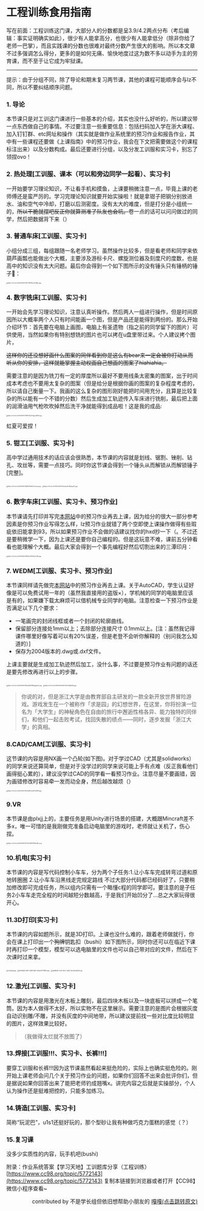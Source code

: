 # 工程训练食用指南

写在前面：工程训练这门课，大部分人的分数都是呈3.9/4.2两点分布（考后编辑：事实证明确实如此），很少有人能拿高分，也很少有人能拿低分（除非你给了老师一巴掌），而且实践课的分数也很难对最终分数产生很大的影响。所以本文章不过多强调怎么得分，更多的是如何无痛、愉快地度过这为数不多以动手为主的劳育课，而不至于让它成为牢狱课。

---

提示：由于分组不同，除了导论和期末复习两节课，其他的课程可能顺序会与lz不同，所以不要纠结顺序问题。


### 1. 导论

本节课只是对工训这门课进行一些基本的介绍，其实也没什么好听的，所以建议带一点东西做自己的事情。不过要注意一些重要信息：包括扫码加入学在浙大课程、加入钉钉群、etc网址和操作（其实就是做作业系统里的预习作业和报告作业，其中有一些课程还要做《上课指南》中的预习作业，我会在下文把需要做这个的课程标注出来）以及分数构成。最后还要进行分组，以及分发工训服和实习卡，别忘了领捏ovo！

### 2. 热处理[工训服、课本（可以和旁边同学一起看）、实习卡]

一开始要学习理论知识，不让看手机和摸鱼，上课要稍微注意一点，毕竟上课的老师傅还是蛮严厉的。学习完理论知识就要开始实操啦！就是拿钳子把钢分别放进水、油和空气中冷却，打磨以后测密度。没有太大的难度，但是打分是小组统一的，~~所以干脆就摆吧反正你就算测准了队友也会坑。~~卷一点的话可以问问做过的同学，然后把数据背下来（）

### 3. 普通车床[工训服、实习卡]

小组分成三组，每组跟随一名老师学习。虽然操作比较多，但是看老师和同学来依葫芦画瓢也能做出个大概，主要涉及游标卡尺、螺旋测位器及刻度尺的度数，也是高中的知识没有太大问题。最后你会得到一个如下图所示的没有锤头只有锤柄的锤子🔨：

<img src="https://s2.loli.net/2024/04/03/YvEK78zncACjRaL.jpg" alt="https://s2.loli.net/2024/04/03/YvEK78zncACjRaL.jpg" style="zoom:25%;" />

### 4. 数字铣床[工训服、实习卡]

一开始会先学习理论知识，注意认真听操作。然后两人一组进行操作，但是时间原因所以大概率两个人只有时间能画一个图，但是产品还是能得到两份的。那么开始介绍环节：首先要在电脑上画图，电脑上有圣遗物（指之前的同学留下的图片）可供使用，当然如果你有特别想铣的图片也可以拷在u盘里带过来。个人建议拷个图片，

~~这样你的还没想好画什么图案的同伴看到你是这么有bear来一定会被你打动从而听从你的安排，这样就能掌握主动权画自己想画的图案了hiahiahia。~~

需要注意的是因为铣刀有一定的厚度所以最好不要用线条太密集的图案，出于时间成本考虑也不要用太复杂的图案（但是给分是根据你画的图案的复杂程度考虑的，所以请自己衡量一下。我画的这么复杂的图形刚好能把时间用充分，且算是比较复杂的所以能有一个不错的分数）然后生成加工轨迹传入车床进行铣削，最后把上面的润滑油用气枪吹吹掉然后洗干净就能得到成品啦！这是我的成品:

<img src="https://s2.loli.net/2024/04/03/8LP1yGYngvuQDX4.jpg" alt="https://s2.loli.net/2024/04/03/8LP1yGYngvuQDX4.jpg" style="zoom:25%;" />

虹夏可爱捏！

### 5. 钳工[工训服、实习卡]

高中学过通用技术的话应该会很熟悉，本节课的内容就是划线、锯割、锉削、钻孔、攻丝等，需要一点技巧。同时你这节课会得到一个锤头从而解锁从而解锁锤子[完整]。

<img src="https://s2.loli.net/2024/04/03/jRh3foNvJVzmcxa.jpg" alt="https://s2.loli.net/2024/04/03/jRh3foNvJVzmcxa.jpg" style="zoom:25%;" />

<img src="https://s2.loli.net/2024/04/03/rzwesSoCBqnLyhG.jpg" alt="https://s2.loli.net/2024/04/03/rzwesSoCBqnLyhG.jpg" style="zoom:25%;" />

### 6. 数字车床[工训服、实习卡、预习作业]

本节课请先打印并写完[本网站](http://etc.zju.edu.cn/cy-zju-home/newsDetail/1744911641179136002)中的预习作业再去上课，因为给分的很大一部分参考因素是你预习作业写得怎么样，lz预习作业就错了两个空即使上课操作做得有些瑕疵依旧能拿到93，所以如果预习作业不会做的话建议找你的hxd抄一下（。不过还是要稍微学一下，因为上课还是要你自己编程的。但是这玩意不难，课前五分钟看看也能理解个大概。最后大家会得到一个事先编程好然后切割出来的三潭印月：

<img src="https://s2.loli.net/2024/04/03/K9JvdYAx4Uui76q.jpg" alt="https://s2.loli.net/2024/04/03/K9JvdYAx4Uui76q.jpg" style="zoom:25%;" />

### 7. WEDM[工训服、实习卡、预习作业]

本节课同样请先做完[本网站](http://etc.zju.edu.cn/cy-zju-home/newsDetail/1744911641179136002)中的预习作业再去上课。关于AutoCAD，学生认证好像是可以免费试用一年的（虽然我直接用的盗版×），学机械的同学的电脑里应该是有的，如果嫌下载太麻烦可以借机械专业同学的电脑。注意检查一下预习作业是否满足以下几个要求：

- 一笔画完的封闭线框或者一个封闭的轮廓曲线。
- 保留部分连接处1mm以上；去除部分连接尺寸 0.1mm以上。[注：虽然我记得课件哪里好像写着可以有20%误差，但是老登不会听你解释的（别问我怎么知道的）]
- 保存为2004版本的.dwg或.dxf文件。

上课主要就是生成加工轨迹然后加工，没什么事，不过要是预习作业有问题的话还是要先修改再进行以上的步骤。

<img src="https://s2.loli.net/2024/04/09/xpBi3h7MmygukQc.jpg" alt="https://s2.loli.net/2024/04/09/xpBi3h7MmygukQc.jpg" style="zoom:25%;" />

<img src="https://s2.loli.net/2024/04/09/uCXz1eTdijEI74q.jpg" alt="https://s2.loli.net/2024/04/09/uCXz1eTdijEI74q.jpg" style="zoom:25%;" />

> 你说的对，但是浙江大学是由教育部自主研发的一款全新开放世界冒险游戏。游戏发生在一个被称作「求是园」的幻想世界，在这里，你将扮演一位名为「大学生」的神秘角色在自由的旅行中邂逅性格各异、能力独特的同伴们，和他们一起击败考试，找回失散的绩点——同时，逐步发掘「浙江大学」的真相。
> 

### 8.CAD/CAM[工训服、实习卡]

这节课的内容是用NX画一个凸轮(如下图)。对于学过CAD（尤其是solidworks）的同学来说还算简单，但是对于没学过的同学来说可能上手有点难（反正我看他们画得挺心累的），建议没学过CAD的同学看一看预习作业。注意尽量不要画错，因为画错修改时容易牵一发而动全身，然后越改越烦（）

<img src="https://s2.loli.net/2024/04/16/54xDtmvwAFukROV.jpg" alt="https://s2.loli.net/2024/04/16/54xDtmvwAFukROV.jpg" style="zoom:25%;" />

### 9.VR

本节课是由plxjj上的，主要任务是用Unity进行场景的搭建，大概跟Mincraft差不多x，唯一可惜的是我刚做完准备启动电脑里的游戏时，老师就让关机了，伤心捏。

<img src="https://s2.loli.net/2024/04/27/GUv3KFIi7lDbmWc.png" alt="https://s2.loli.net/2024/04/27/GUv3KFIi7lDbmWc.png" style="zoom:25%;" />

### 10.机电[实习卡]

本节课的内容是写代码控制小车车，分为两个子任务:1.让小车车完成转弯过道和原地转圈圈 2.让小车车沿黑线走完规定路线 不过大部分代码都已经码好了，只要稍加修改即可完成任务，所以组内只需有一个略懂c程的同学即可。要注意的是子任务2小车车走完全程的时间越短分数越高，于是我们开始凹分了…总之大家玩得很开心。

### 11.3D打印[实习卡]

本节课的内容如题所示，就是3D打印。上课也没什么难的，跟着老师做就行，你会在课上打印出一个~~狗牌~~钥匙扣（bushi）如下图所示，同时你还可以在临近下课时再打印一个模型，模型可以选电脑里的文件也可以自己带对应的文件，然后在下次课时过来拿。

<img src="https://s2.loli.net/2024/09/05/VYXIOBSKU7M4xcj.jpg" alt="Untitled.jpeg" style="zoom:25%;" />

<img src="https://s2.loli.net/2024/09/05/gDaQ9nBCVhbmUJd.png" alt="9c5f6b84-b961-4048-9467-43bb73774819.png" style="zoom:25%;" />

<img src="https://s2.loli.net/2024/09/05/y6PmNH8WDYa5AFw.png" alt="a5a68e45-e7e9-4b7c-a0d0-3ec4a2b1b2f9.png" style="zoom:25%;" />

### 12.激光[工训服、实习卡]

本节课的内容是用激光在木板上雕刻，最后四块木板以及一块底板可以拼成一个笔筒。因为本人做得不太好，所以实物不在这里展示。需要注意的是图片会根据灰度自动识别雕/不雕，并没有灰度的中间地带，所以建议提前找一些对比度比较明显的图片，这样效果比较好。

> （我做得太烂就不放图了）
> 

### 13.焊接[工训服!!!、实习卡、长裤!!!]

要穿工训服和长裤!!!因为这节课虽然看起来挺危险的，实际上也确实挺危险的。刚开始上课老师会问几个关于预习作业的问题，如果你们回答不出来会批评你们，但是据说如果你回答出来了能把老师钓成翘嘴x。讲完内容之后就是实操部分，个人认为操作还是挺难把控的，只能多加练习。

### 14.铸造[工训服、实习卡]

简称“玩泥巴”，u1s1还挺好玩的，那个型砂让我有种做巧克力蛋糕的感觉（？）

### 15.复习课

没多少实质性的内容，玩手机吧(bushi)

附录：作业系统答案【学习天地】工训题库分享（工程训练） [https://www.cc98.org/topic/5772143](https://www.cc98.org/topic/5772143) 复制本链接到浏览器或者打开【CC98】微信小程序查看~

<div style="text-align: right;">contributed by 不是学长组但依旧想帮助小朋友的 <a href="https://www.zjuhjy.top/%E8%AF%BE%E7%A8%8B/post5">嘎嘎(点击跳转原文)</a></div>
